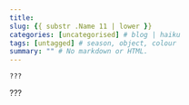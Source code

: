 ```yaml
---
title: 
slug: {{ substr .Name 11 | lower }}
categories: [uncategorised] # blog | haiku
tags: [untagged] # season, object, colour
summary: "" # No markdown or HTML.
---
```


```
???
```

???
